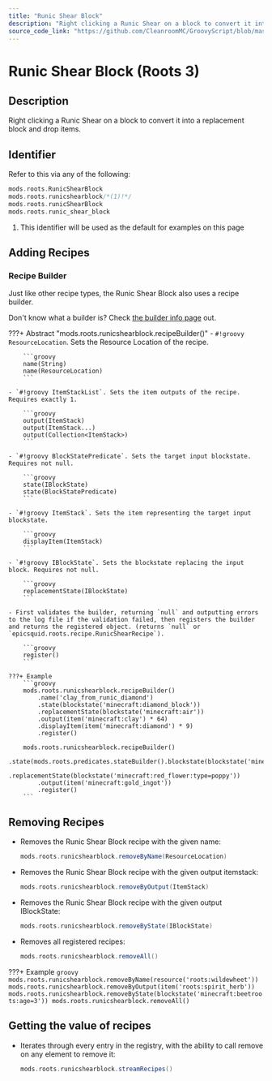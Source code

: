 ```yaml
---
title: "Runic Shear Block"
description: "Right clicking a Runic Shear on a block to convert it into a replacement block and drop items."
source_code_link: "https://github.com/CleanroomMC/GroovyScript/blob/master/src/main/java/com/cleanroommc/groovyscript/compat/mods/roots/RunicShearBlock.java"
---
```


# Runic Shear Block (Roots 3)

## Description

Right clicking a Runic Shear on a block to convert it into a replacement block and drop items.

## Identifier

Refer to this via any of the following:

```groovy hl_lines="2"
mods.roots.RunicShearBlock
mods.roots.runicshearblock/*(1)!*/
mods.roots.runicShearBlock
mods.roots.runic_shear_block
```

1. This identifier will be used as the default for examples on this page

## Adding Recipes

### Recipe Builder

Just like other recipe types, the Runic Shear Block also uses a recipe builder.

Don't know what a builder is? Check [the builder info page](../../../groovy/builder.md) out.

???+ Abstract "mods.roots.runicshearblock.recipeBuilder()"
    - `#!groovy ResourceLocation`. Sets the Resource Location of the recipe.

        ```groovy
        name(String)
        name(ResourceLocation)
        ```

    - `#!groovy ItemStackList`. Sets the item outputs of the recipe. Requires exactly 1.

        ```groovy
        output(ItemStack)
        output(ItemStack...)
        output(Collection<ItemStack>)
        ```

    - `#!groovy BlockStatePredicate`. Sets the target input blockstate. Requires not null.

        ```groovy
        state(IBlockState)
        state(BlockStatePredicate)
        ```

    - `#!groovy ItemStack`. Sets the item representing the target input blockstate.

        ```groovy
        displayItem(ItemStack)
        ```

    - `#!groovy IBlockState`. Sets the blockstate replacing the input block. Requires not null.

        ```groovy
        replacementState(IBlockState)
        ```

    - First validates the builder, returning `null` and outputting errors to the log file if the validation failed, then registers the builder and returns the registered object. (returns `null` or `epicsquid.roots.recipe.RunicShearRecipe`).

        ```groovy
        register()
        ```

    ???+ Example
        ```groovy
        mods.roots.runicshearblock.recipeBuilder()
            .name('clay_from_runic_diamond')
            .state(blockstate('minecraft:diamond_block'))
            .replacementState(blockstate('minecraft:air'))
            .output(item('minecraft:clay') * 64)
            .displayItem(item('minecraft:diamond') * 9)
            .register()

        mods.roots.runicshearblock.recipeBuilder()
            .state(mods.roots.predicates.stateBuilder().blockstate(blockstate('minecraft:yellow_flower:type=dandelion')).properties('type').register())
            .replacementState(blockstate('minecraft:red_flower:type=poppy'))
            .output(item('minecraft:gold_ingot'))
            .register()
        ```



## Removing Recipes

- Removes the Runic Shear Block recipe with the given name:

    ```groovy
    mods.roots.runicshearblock.removeByName(ResourceLocation)
    ```

- Removes the Runic Shear Block recipe with the given output itemstack:

    ```groovy
    mods.roots.runicshearblock.removeByOutput(ItemStack)
    ```

- Removes the Runic Shear Block recipe with the given output IBlockState:

    ```groovy
    mods.roots.runicshearblock.removeByState(IBlockState)
    ```

- Removes all registered recipes:

    ```groovy
    mods.roots.runicshearblock.removeAll()
    ```

???+ Example
    ```groovy
    mods.roots.runicshearblock.removeByName(resource('roots:wildewheet'))
    mods.roots.runicshearblock.removeByOutput(item('roots:spirit_herb'))
    mods.roots.runicshearblock.removeByState(blockstate('minecraft:beetroots:age=3'))
    mods.roots.runicshearblock.removeAll()
    ```

## Getting the value of recipes

- Iterates through every entry in the registry, with the ability to call remove on any element to remove it:

    ```groovy
    mods.roots.runicshearblock.streamRecipes()
    ```
